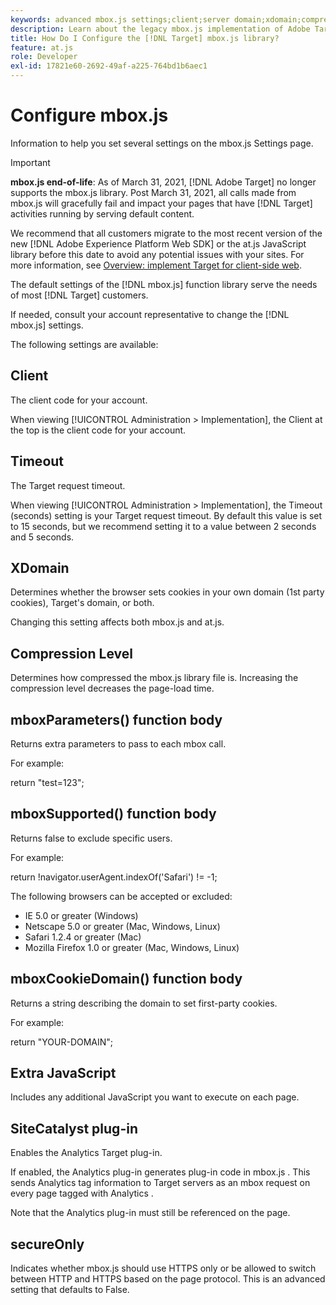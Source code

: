 ```yaml
---
keywords: advanced mbox.js settings;client;server domain;xdomain;compression level;client session id support;secureOnly;client pc id support;pass page;referring url;traffic level;traffic duration;mboxParameters() function body;mboxSupported() function body;mboxCookieDomain() function body;Extra JavaScript;SiteCatalyst plug-in;Get mbox.js as self-extracting JavaScript;flicker;body hiding;hide body
description: Learn about the legacy mbox.js implementation of Adobe Target. Migrate to the Adobe Experience Platform Web SDK (AEP Web SDK) or to the latest version of at.js.
title: How Do I Configure the [!DNL Target] mbox.js library?
feature: at.js
role: Developer
exl-id: 17821e60-2692-49af-a225-764bd1b6aec1
---
```

# Configure mbox.js

Information to help you set several settings on the mbox.js Settings page.

>[!IMPORTANT]
>
>**mbox.js end-of-life**: As of March 31, 2021, [!DNL Adobe Target] no longer supports the mbox.js library. Post March 31, 2021, all calls made from mbox.js will gracefully fail and impact your pages that have [!DNL Target] activities running by serving default content.
>
>We recommend that all customers migrate to the most recent version of the new [!DNL Adobe Experience Platform Web SDK] or the at.js JavaScript library before this date to avoid any potential issues with your sites. For more information, see [Overview: implement Target for client-side web](/help/c-implementing-target/c-implementing-target-for-client-side-web/implement-target-for-client-side-web.md).

The default settings of the [!DNL mbox.js] function library serve the needs of most [!DNL Target] customers.

If needed, consult your account representative to change the [!DNL mbox.js] settings.

The following settings are available:

## Client

The client code for your account.

When viewing [!UICONTROL Administration > Implementation], the Client at the top is the client code for your account.

## Timeout

The Target request timeout.

When viewing [!UICONTROL Administration > Implementation], the Timeout (seconds) setting is your Target request timeout. By default this value is set to 15 seconds, but we recommend setting it to a value between 2 seconds and 5 seconds.

## XDomain

Determines whether the browser sets cookies in your own domain (1st party cookies), Target's domain, or both.

Changing this setting affects both mbox.js and at.js.

## Compression Level

Determines how compressed the mbox.js library file is. Increasing the compression level decreases the page-load time.

## mboxParameters() function body

Returns extra parameters to pass to each mbox call.

For example:

return "test=123";

## mboxSupported() function body

Returns false to exclude specific users.

For example:

return !navigator.userAgent.indexOf('Safari') != -1;

The following browsers can be accepted or excluded:

*   IE 5.0 or greater (Windows)
*   Netscape 5.0 or greater (Mac, Windows, Linux)
*   Safari 1.2.4 or greater (Mac)
*   Mozilla Firefox 1.0 or greater (Mac, Windows, Linux)

## mboxCookieDomain() function body

Returns a string describing the domain to set first-party cookies.

For example:

return "YOUR-DOMAIN";

## Extra JavaScript

Includes any additional JavaScript you want to execute on each page.

## SiteCatalyst plug-in

Enables the Analytics Target plug-in.

If enabled, the Analytics plug-in generates plug-in code in mbox.js . This sends Analytics tag information to Target servers as an mbox request on every page tagged with Analytics .

Note that the Analytics plug-in must still be referenced on the page.

## secureOnly

Indicates whether mbox.js should use HTTPS only or be allowed to switch between HTTP and HTTPS based on the page protocol. This is an advanced setting that defaults to False.
